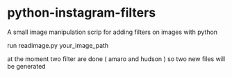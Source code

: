 # python-instagram-filters
A small image manipulation scrip for adding filters on images with python

run readimage.py your_image_path

at the moment two filter are done ( amaro and hudson ) so two new files will be generated